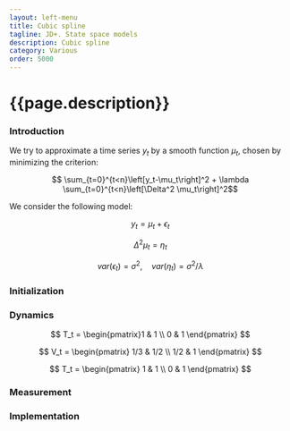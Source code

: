 ```yaml
---
layout: left-menu
title: Cubic spline
tagline: JD+. State space models
description: Cubic spline
category: Various
order: 5000
---
```

# {{page.description}}

### Introduction

We try to approximate a time series $y_t$ by a smooth function $\mu_t$, chosen by minimizing the criterion:

$$ \sum_{t=0}^{t<n}\left[y_t-\mu_t\right]^2 + \lambda \sum_{t=0}^{t<n}\left[\Delta^2 \mu_t\right]^2$$

We consider the following model:

$$ y_t = \mu_t + \epsilon_t $$

$$ \Delta^2 \mu_t = \eta_t $$

$$ var(\epsilon_t)= \sigma^2, \quad var(\eta_t)= \sigma^2/\lambda $$


### Initialization


### Dynamics

$$ T_t = \begin{pmatrix}1 & 1 \\ 0 & 1 \end{pmatrix} $$

$$ V_t = \begin{pmatrix} 1/3 & 1/2 \\ 1/2 & 1 \end{pmatrix} $$

$$ T_t = \begin{pmatrix} 1 & 1 \\ 0 & 1 \end{pmatrix} $$

### Measurement


### Implementation